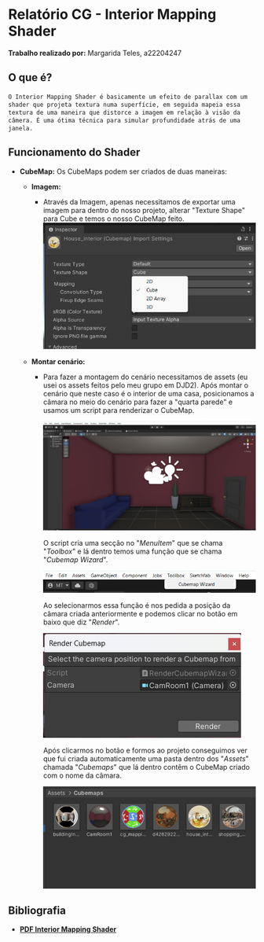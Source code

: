 # **Relatório CG - Interior Mapping Shader**

**Trabalho realizado por:** Margarida Teles, a22204247

## O que é?
	O Interior Mapping Shader é basicamente um efeito de parallax com um shader que projeta textura numa superfície, em seguida mapeia essa textura de uma maneira que distorce a imagem em relação à visão da câmera. É uma ótima técnica para simular profundidade atrás de uma janela.

## Funcionamento do Shader

 - **CubeMap:**
		 Os CubeMaps podem ser criados de duas maneiras:
	 - **Imagem:**
		 - Através da Imagem, apenas necessitamos de exportar uma imagem para dentro do nosso projeto, alterar "Texture Shape" para Cube e temos o nosso CubeMap feito.
		 ![CubeMap através de Imagem](https://github.com/MargaridaTeles/CG_Projeto/blob/main/Images/inspector_Image.png)

	 - **Montar cenário:**
		 - Para fazer a montagem do cenário necessitamos de assets (eu usei os assets feitos pelo meu grupo em DJD2). Após montar o cenário que neste caso é o interior de uma casa, posicionamos a câmara no meio do cenário para fazer a "quarta parede" e usamos um script para renderizar o CubeMap.
  
     		![CubeMap montagem de cenário](https://github.com/MargaridaTeles/CG_Projeto/blob/main/Images/Montagem_cenario.png)
   
     		O script cria uma secção no "*MenuItem*" que se chama "*Toolbox*" e lá dentro temos uma função que se chama "*Cubemap Wizard*".

		 	![CubeMap Toolbox](https://github.com/MargaridaTeles/CG_Projeto/blob/main/Images/Toolbox.png)

     		Ao selecionarmos essa função é nos pedida a posição da câmara criada anteriormente e podemos clicar no botão em baixo que diz "*Render*".

		 	![CubeMap Render](https://github.com/MargaridaTeles/CG_Projeto/blob/main/Images/Render.png)

     		Após clicarmos no botão e formos ao projeto conseguimos ver que fui criada automaticamente uma pasta dentro dos "*Assets*" chamada "*Cubemaps*" que lá dentro contêm o CubeMap criado com o nome da câmara.
			
		 	![CubeMap Repositorio Cubemaps](https://github.com/MargaridaTeles/CG_Projeto/blob/main/Images/repositorio.png)

	 

 

## Bibliografia
- **[PDF Interior Mapping Shader](https://www.proun-game.com/Oogst3D/CODING/InteriorMapping/InteriorMapping.pdf)**
